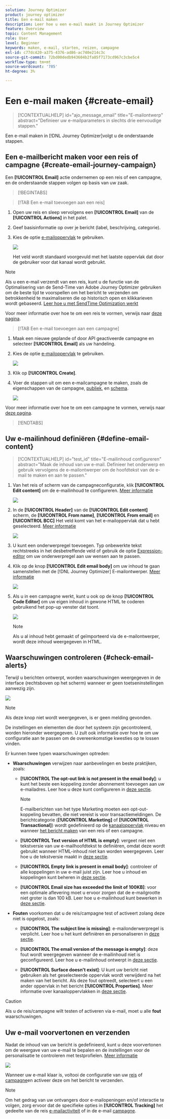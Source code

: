 ```yaml
---
solution: Journey Optimizer
product: journey optimizer
title: Een e-mail maken
description: Leer hoe u een e-mail maakt in Journey Optimizer
feature: Overview
topic: Content Management
role: User
level: Beginner
keywords: maken, e-mail, starten, reizen, campagne
exl-id: c77dc420-a375-4376-ad86-ac740e214c3c
source-git-commit: 72bd00dedb943604b2fa85f7173cd967c3cbe5c4
workflow-type: tm+mt
source-wordcount: '785'
ht-degree: 3%

---
```


# Een e-mail maken {#create-email}

>[!CONTEXTUALHELP]
>id="ajo_message_email"
>title="E-mailontwerp"
>abstract="Definieer uw e-mailparameters in slechts drie eenvoudige stappen."

Een e-mail maken in [!DNL Journey Optimizer]volgt u de onderstaande stappen.

## Een e-mailbericht maken voor een reis of campagne {#create-email-journey-campaign}

Een **[!UICONTROL Email]** actie ondernemen op een reis of een campagne, en de onderstaande stappen volgen op basis van uw zaak.

>[!BEGINTABS]

>[!TAB Een e-mail toevoegen aan een reis]

1. Open uw reis en sleep vervolgens een **[!UICONTROL Email]** van de **[!UICONTROL Actions]** in het palet.

1. Geef basisinformatie op over je bericht (label, beschrijving, categorie).

1. Kies de optie [e-mailoppervlak](email-settings.md) te gebruiken.

   ![](assets/email_journey.png)

   Het veld wordt standaard voorgevuld met het laatste oppervlak dat door de gebruiker voor dat kanaal wordt gebruikt.

>[!NOTE]
>
>Als u een e-mail verzendt van een reis, kunt u de functie van de Optimalisering van de Send-Time van Adobe Journey Optimizer gebruiken om de beste tijd te voorspellen om het bericht te verzenden om betrokkenheid te maximaliseren die op historisch open en klikkarieven wordt gebaseerd. [Leer hoe u met SendTime Optimization werkt](../building-journeys/journeys-message.md#send-time-optimization)

Voor meer informatie over hoe te om een reis te vormen, verwijs naar [deze pagina](../building-journeys/journey-gs.md).

>[!TAB Een e-mail toevoegen aan een campagne]

1. Maak een nieuwe geplande of door API geactiveerde campagne en selecteer **[!UICONTROL Email]** als uw handeling.

1. Kies de optie [e-mailoppervlak](email-settings.md) te gebruiken.

   ![](assets/email_campaign.png)

1. Klik op **[!UICONTROL Create]**.

1. Voer de stappen uit om een e-mailcampagne te maken, zoals de eigenschappen van de campagne, [publiek](../audience/about-audiences.md), en [schema](../campaigns/create-campaign.md#schedule).

   ![](assets/email_campaign_steps.png)

<!--
From the **[!UICONTROL Action]** section, specify if you want to track how your recipients react to your delivery: you can track email opens, and/or clicks on links and buttons in your email.

![](assets/email_campaign_tracking.png)
-->

Voor meer informatie over hoe te om een campagne te vormen, verwijs naar [deze pagina](../campaigns/get-started-with-campaigns.md).

>[!ENDTABS]

## Uw e-mailinhoud definiëren {#define-email-content}

<!-- update the quarry component with right ID value-->

>[!CONTEXTUALHELP]
>id="test_id"
>title="E-mailinhoud configureren"
>abstract="Maak de inhoud van uw e-mail. Definieer het onderwerp en gebruik vervolgens de e-mailontwerper om de hoofdtekst van de e-mail te maken en aan te passen."

1. Van het reis of scherm van de campagneconfiguratie, klik **[!UICONTROL Edit content]** om de e-mailinhoud te configureren. [Meer informatie](get-started-email-design.md)

   ![](assets/email_campaign_edit_content.png)

1. In de **[!UICONTROL Header]** van de **[!UICONTROL Edit content]** scherm, de **[!UICONTROL From name]**, **[!UICONTROL From email]** en **[!UICONTROL BCC]** Het veld komt van het e-mailoppervlak dat u hebt geselecteerd. [Meer informatie](email-settings.md) <!--check if same for journey-->

   ![](assets/email_designer_edit_content_header.png)

1. U kunt een onderwerpregel toevoegen. Typ onbewerkte tekst rechtstreeks in het desbetreffende veld of gebruik de optie [Expression-editor](../personalization/personalization-build-expressions.md) om uw onderwerpregel aan uw wensen aan te passen.

1. Klik op de knop **[!UICONTROL Edit email body]** om uw inhoud te gaan samenstellen met de [!DNL Journey Optimizer] E-mailontwerper. [Meer informatie](get-started-email-design.md)

   ![](assets/email_designer_edit_email_body.png)

1. Als u in een campagne werkt, kunt u ook op de knop **[!UICONTROL Code Editor]** om uw eigen inhoud in gewone HTML te coderen gebruikend het pop-up venster dat toont.

   ![](assets/email_designer_edit_code_editor.png)

   >[!NOTE]
   >
   >Als u al inhoud hebt gemaakt of geïmporteerd via de e-mailontwerper, wordt deze inhoud weergegeven in HTML.

## Waarschuwingen controleren {#check-email-alerts}

Terwijl u berichten ontwerpt, worden waarschuwingen weergegeven in de interface (rechtsboven op het scherm) wanneer er geen toetseninstellingen aanwezig zijn.

![](assets/email_journey_alerts_details.png)

>[!NOTE]
>
>Als deze knop niet wordt weergegeven, is er geen melding gevonden.

De instellingen en elementen die door het systeem zijn gecontroleerd, worden hieronder weergegeven. U zult ook informatie over hoe te om uw configuratie aan te passen om de overeenkomstige kwesties op te lossen vinden.

Er kunnen twee typen waarschuwingen optreden:

* **Waarschuwingen** verwijzen naar aanbevelingen en beste praktijken, zoals:

   * **[!UICONTROL The opt-out link is not present in the email body]**: u kunt het beste een koppeling zonder abonnement toevoegen aan uw e-mailadres. Leer hoe u deze kunt configureren in [deze sectie](../privacy/opt-out.md#opt-out-management).

     >[!NOTE]
     >
     >E-mailberichten van het type Marketing moeten een opt-out-koppeling bevatten, die niet vereist is voor transactiemeldingen. De berichtcategorie (**[!UICONTROL Marketing]** of **[!UICONTROL Transactional]**) wordt gedefinieerd op de [kanaaloppervlak](email-settings.md#email-type) niveau en wanneer [het bericht maken](#create-email-journey-campaign) van een reis of een campagne.

   * **[!UICONTROL Text version of HTML is empty]**: vergeet niet een tekstversie van uw e-mailhoofdtekst te definiëren, omdat deze wordt gebruikt wanneer HTML-inhoud niet kan worden weergegeven. Leer hoe u de tekstversie maakt in [deze sectie](text-version-email.md).

   * **[!UICONTROL Empty link is present in email body]**: controleer of alle koppelingen in uw e-mail juist zijn. Leer hoe u inhoud en koppelingen kunt beheren in [deze sectie](content-from-scratch.md).

   * **[!UICONTROL Email size has exceeded the limit of 100KB]**: voor een optimale aflevering moet u ervoor zorgen dat de e-mailgrootte niet groter is dan 100 kB. Leer hoe u e-mailinhoud kunt bewerken in [deze sectie](content-from-scratch.md).

* **Fouten** voorkomen dat u de reis/campagne test of activeert zolang deze niet is opgelost, zoals:

   * **[!UICONTROL The subject line is missing]**: e-mailonderwerpregel is verplicht. Leer hoe u het kunt definiëren en personaliseren in [deze sectie](create-email.md).

  <!--HTML is empty when Amp HTML is present-->

   * **[!UICONTROL The email version of the message is empty]**: deze fout wordt weergegeven wanneer de e-mailinhoud niet is geconfigureerd. Leer hoe u e-mailinhoud ontwerpt in [deze sectie](get-started-email-design.md).

   * **[!UICONTROL Surface doesn't exist]**: U kunt uw bericht niet gebruiken als het geselecteerde oppervlak wordt verwijderd na het maken van het bericht. Als deze fout optreedt, selecteert u een ander oppervlak in het bericht **[!UICONTROL Properties]**. Meer informatie over kanaaloppervlakken in [deze sectie](../configuration/channel-surfaces.md).

>[!CAUTION]
>
>Als u de reis/campagne wilt testen of activeren via e-mail, moet u alle **fout** waarschuwingen.

## Uw e-mail voorvertonen en verzenden

Nadat de inhoud van uw bericht is gedefinieerd, kunt u deze voorvertonen om de weergave van uw e-mail te bepalen en de instellingen voor de personalisatie te controleren met testprofielen. [Meer informatie](preview.md)

![](assets/email_designer_edit_simulate.png)

Wanneer uw e-mail klaar is, voltooi de configuratie van uw [reis](../building-journeys/journey-gs.md) of [campagne](../campaigns/create-campaign.md)en activeer deze om het bericht te verzenden.

>[!NOTE]
>
>Om het gedrag van uw ontvangers door e-mailopeningen en/of interactie te volgen, zorg ervoor dat de specifieke opties in **[!UICONTROL Tracking]** het gedeelte van de reis [e-mailactiviteit](../building-journeys/journeys-message.md) of in de e-mail [campagne](../campaigns/create-campaign.md).<!--to move?-->

<!--

## Define your email content {#email-content}

Use [!DNL Journey Optimizer] Email Designer to [design your email from scratch](../email/content-from-scratch.md). If you have an existing content, you can [import it in the Email Designer](../email/existing-content.md), or [code your own content](../email/code-content.md) in [!DNL Journey Optimizer]. 

[!DNL Journey Optimizer] comes with a set of [built-in templates](email-templates.md) to help you start. Any email can also be saved as a template.

Use [!DNL Journey Optimizer] Expression editor to personalize your messages with profiles' data. For more on personalization, refer to [this section](../personalization/personalize.md).

Adapt the content of your messages to the targeted profiles by using [!DNL Journey Optimizer] dynamic content capabilities. [Get started with dynamic content](../personalization/get-started-dynamic-content.md)

## Email tracking {#email-tracking}

If you want to track the behavior of your recipients through openings and/or clicks on links, enable the following options: **[!UICONTROL Email opens]** and **[!UICONTROL Click on email]**. 

Learn more about tracking in [this section](message-tracking.md).

## Validate your email content {#email-content-validate}

Control the rendering of your email, and check personalization settings with test profiles, using the preview section on the left-hand side. For more on this, refer to [this section](preview.md).

![](assets/messages-simple-preview.png)

You must also check alerts in the upper section of the editor.  Some of them are simple warnings, but others can prevent you from using the message. 

-->


